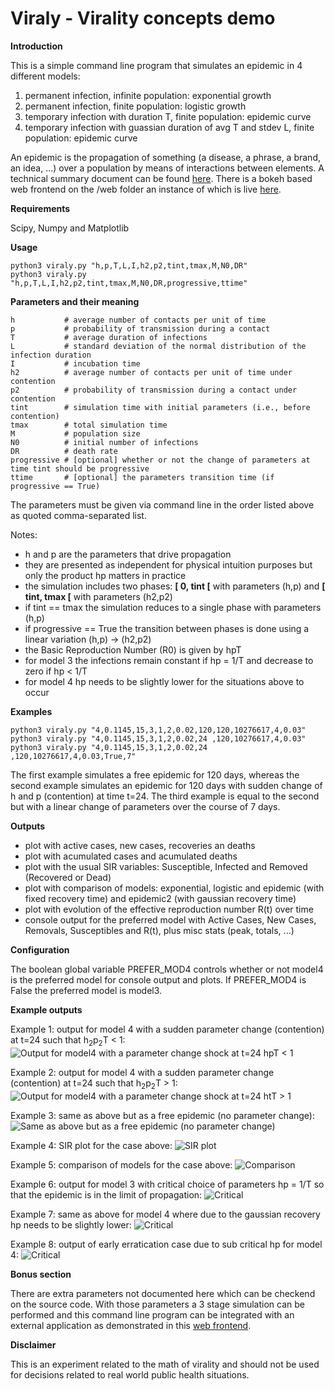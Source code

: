 # Viraly - Virality concepts demo

**Introduction**

This is a simple command line program that simulates an epidemic in 4 different models:

1. permanent infection, infinite population: exponential growth
2. permanent infection, finite population: logistic growth
3. temporary infection with duration T, finite population: epidemic curve
4. temporary infection with guassian duration of avg T and stdev L, finite population: epidemic curve

An epidemic is the propagation of something (a disease, a phrase, a brand, an idea, ...) over a population by means of interactions between elements. A technical summary document can be found [here](https://github.com/ghomem/viraly/blob/master/doc/viral-summary-github.pdf). There is a bokeh based web frontend on the /web folder an instance of which is live [here](https://lo.gic.li/viral).

**Requirements**

Scipy, Numpy and Matplotlib

**Usage**

```
python3 viraly.py "h,p,T,L,I,h2,p2,tint,tmax,M,N0,DR"
python3 viraly.py "h,p,T,L,I,h2,p2,tint,tmax,M,N0,DR,progressive,ttime"
```

**Parameters and their meaning**
```
h           # average number of contacts per unit of time
p           # probability of transmission during a contact
T           # average duration of infections
L           # standard deviation of the normal distribution of the infection duration
I           # incubation time
h2          # average number of contacts per unit of time under contention
p2          # probability of transmission during a contact under contention
tint        # simulation time with initial parameters (i.e., before contention)
tmax        # total simulation time
M           # population size
N0          # initial number of infections
DR          # death rate
progressive # [optional] whether or not the change of parameters at time tint should be progressive
ttime       # [optional] the parameters transition time (if progressive == True)
```
The parameters must be given via command line in the order listed above as quoted comma-separated list.

Notes:
* h and p are the parameters that drive propagation
* they  are presented as independent for physical intuition purposes but only the product hp matters in practice
* the simulation includes two phases:  **\[ 0, tint \[** with parameters (h,p) and **\[ tint, tmax \[**  with parameters (h2,p2)
* if tint == tmax the simulation reduces to a single phase with parameters (h,p)
* if progressive == True the transition between phases is done using a linear variation (h,p) -> (h2,p2)
* the Basic Reproduction Number (R0) is given by hpT
* for model 3 the infections remain constant if hp = 1/T and decrease to zero if hp < 1/T
* for model 4 hp needs to be slightly lower for the situations above to occur

**Examples**
```
python3 viraly.py "4,0.1145,15,3,1,2,0.02,120,120,10276617,4,0.03"
python3 viraly.py "4,0.1145,15,3,1,2,0.02,24 ,120,10276617,4,0.03"
python3 viraly.py "4,0.1145,15,3,1,2,0.02,24 ,120,10276617,4,0.03,True,7"
```

The first example simulates a free epidemic for 120 days, whereas the second example simulates an epidemic for 120 days with sudden change of h and p (contention) at time t=24. The third example is equal to the second but with a linear change of parameters over the course of 7 days.

**Outputs**

* plot with active cases, new cases, recoveries an deaths
* plot with acumulated cases and acumulated deaths
* plot with the usual SIR variables: Susceptible, Infected and Removed (Recovered or Dead)
* plot with comparison of models: exponential, logistic and epidemic (with fixed recovery time) and epidemic2 (with gaussian recovery time)
* plot with evolution of the effective reproduction number R(t) over time
* console output for the preferred model with Active Cases, New Cases, Removals, Susceptibles and R(t), plus misc stats (peak, totals, ...)

**Configuration**

The boolean global variable PREFER_MOD4 controls whether or not model4 is the preferred model for console output and plots. If PREFER_MOD4 is False the preferred model is model3.

**Example outputs**

Example 1: output for model 4 with a sudden parameter change (contention) at t=24 such that h<sub>2</sub>p<sub>2</sub>T < 1:
![Output for model4 with a parameter change shock at t=24 hpT < 1](https://github.com/ghomem/viraly/blob/master/images/example_t24_shock.png)

Example 2: output for model 4 with a sudden parameter change (contention) at t=24 such that h<sub>2</sub>p<sub>2</sub>T > 1:
![Output for model4 with a parameter change shock at t=24 htT > 1](https://github.com/ghomem/viraly/blob/master/images/example_t24_shock_larger_R.png)

Example 3: same as above but as a free epidemic (no parameter change):
![Same as above but as a free epidemic (no parameter change)](https://github.com/ghomem/viraly/blob/master/images/example_no_shock.png)

Example 4: SIR plot for the case above:
![SIR plot](https://github.com/ghomem/viraly/blob/master/images/example_no_shock_SIR.png)

Example 5: comparison of models for the case above:
![Comparison](https://github.com/ghomem/viraly/blob/master/images/example_no_shock_comp.png)

Example 6: output for model 3 with critical choice of parameters hp = 1/T so that the epidemic is in the limit of propagation:
![Critical](https://github.com/ghomem/viraly/blob/master/images/example_no_shock_prop_stall_model3.png)

Example 7: same as above for model 4 where due to the gaussian recovery hp needs to be slightly lower:
![Critical](https://github.com/ghomem/viraly/blob/master/images/example_no_shock_prop_stall_model4.png)

Example 8: output of early erratication case due to sub critical hp for model 4:
![Critical](https://github.com/ghomem/viraly/blob/master/images/example_no_shock_erradication_model4.png)

**Bonus section**

There are extra parameters not documented here which can be checkend on the source code. With those parameters a 3 stage simulation can be performed and this command line program can be integrated with an external application as demonstrated in this [web frontend](https://lo.gic.li/viral).

**Disclaimer**

This is an experiment related to the math of virality and should not be used for decisions related to real world public health situations.
